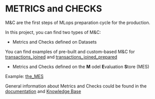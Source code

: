 # METRICS and CHECKS 

M&C are the first steps of MLops preparation cycle for the production. 

In this project, you can find two types of M&C: 

 - Metrics and Checks defined on Datasets 
 
 You can find examples of pre-built and custom-based M&C for [transactions_joined](dataset:transactions_joined) and [transactions_joined_prepared](dataset:transactions_joined_prepared) 

 - Metrics and Checks defined on the  **M** odel **E**valuation **S**tore (MES) 
 
Example: [the_MES](model_evaluation_store:Rci28BcL)

General information about Metrics and Checks could be found in the [documentation](https://doc.dataiku.com/dss/latest/scenarios/index.html) and
[Knowledge Base ](https://knowledge.dataiku.com/latest/mlops-o16n/automation/concept-metrics-checks.html)
